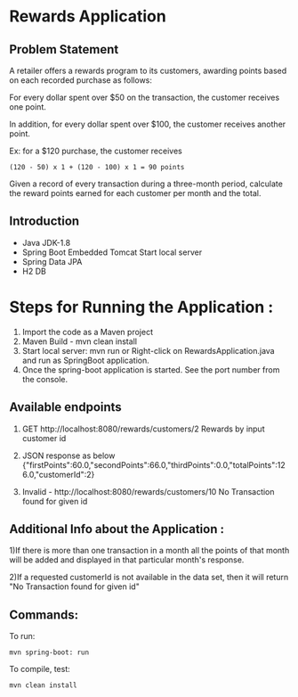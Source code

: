 # Rewards Application


## Problem Statement

A retailer offers a rewards program to its customers, awarding points based on each recorded purchase as follows:

For every dollar spent over $50 on the transaction, the customer receives one point.

In addition, for every dollar spent over $100, the customer receives another point.

Ex: for a $120 purchase, the customer receives

`(120 - 50) x 1 + (120 - 100) x 1 = 90 points`


Given a record of every transaction during a three-month period, calculate the reward points earned for each customer per month and the total. 




## Introduction

- Java JDK-1.8 
- Spring Boot Embedded Tomcat Start local server
- Spring Data JPA
- H2 DB


# Steps for Running the Application :

1) Import the code as a Maven project
2) Maven Build - mvn clean install
3) Start local server: mvn run or Right-click on RewardsApplication.java and run as SpringBoot application.
5) Once the spring-boot application is started. See the port number from the console.

## Available endpoints

1. GET http://localhost:8080/rewards/customers/2
Rewards by input customer id<br>

2. JSON response as below
{"firstPoints":60.0,"secondPoints":66.0,"thirdPoints":0.0,"totalPoints":126.0,"customerId":2}

3. Invalid - http://localhost:8080/rewards/customers/10
No Transaction found for given id

## Additional Info about the Application :

1)If there is more than one transaction in a month all the points of that month will be added and displayed in that particular month's response. 

2)If a requested customerId is not available in the data set, then it will return "No Transaction found for given id"
  
## Commands:

To run:

    mvn spring-boot: run

To compile, test:

    mvn clean install
